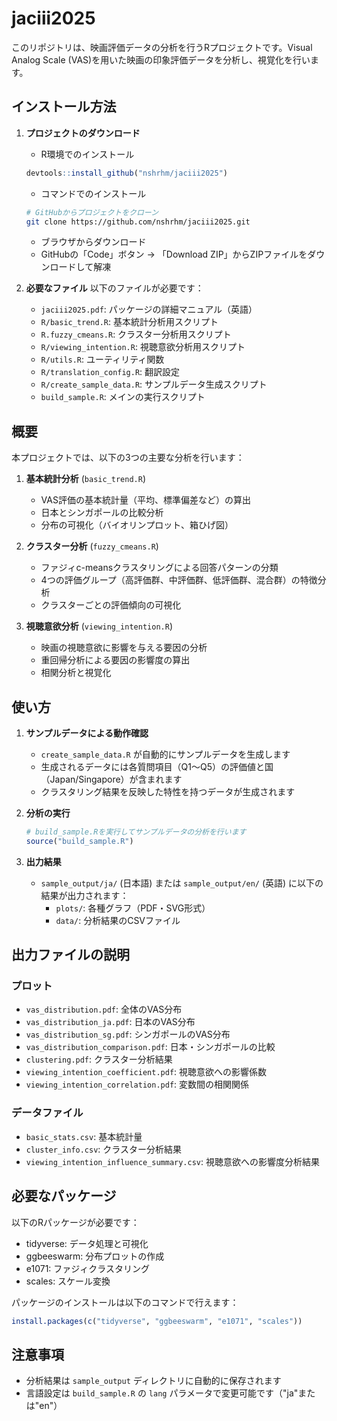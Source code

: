 # jaciii2025

このリポジトリは、映画評価データの分析を行うRプロジェクトです。Visual Analog Scale (VAS)を用いた映画の印象評価データを分析し、視覚化を行います。

## インストール方法

1. **プロジェクトのダウンロード**
   - R環境でのインストール
   ```r
   devtools::install_github("nshrhm/jaciii2025")
   ```
   - コマンドでのインストール
   ```bash
   # GitHubからプロジェクトをクローン
   git clone https://github.com/nshrhm/jaciii2025.git
   ```
   - ブラウザからダウンロード
   - GitHubの「Code」ボタン → 「Download ZIP」からZIPファイルをダウンロードして解凍

2. **必要なファイル**
   以下のファイルが必要です：
   - `jaciii2025.pdf`: パッケージの詳細マニュアル（英語）
   - `R/basic_trend.R`: 基本統計分析用スクリプト
   - `R.fuzzy_cmeans.R`: クラスター分析用スクリプト
   - `R/viewing_intention.R`: 視聴意欲分析用スクリプト
   - `R/utils.R`: ユーティリティ関数
   - `R/translation_config.R`: 翻訳設定
   - `R/create_sample_data.R`: サンプルデータ生成スクリプト
   - `build_sample.R`: メインの実行スクリプト

## 概要

本プロジェクトでは、以下の3つの主要な分析を行います：

1. **基本統計分析** (`basic_trend.R`)
   - VAS評価の基本統計量（平均、標準偏差など）の算出
   - 日本とシンガポールの比較分析
   - 分布の可視化（バイオリンプロット、箱ひげ図）

2. **クラスター分析** (`fuzzy_cmeans.R`)
   - ファジィc-meansクラスタリングによる回答パターンの分類
   - 4つの評価グループ（高評価群、中評価群、低評価群、混合群）の特徴分析
   - クラスターごとの評価傾向の可視化

3. **視聴意欲分析** (`viewing_intention.R`)
   - 映画の視聴意欲に影響を与える要因の分析
   - 重回帰分析による要因の影響度の算出
   - 相関分析と視覚化

## 使い方

1. **サンプルデータによる動作確認**
   - `create_sample_data.R` が自動的にサンプルデータを生成します
   - 生成されるデータには各質問項目（Q1〜Q5）の評価値と国（Japan/Singapore）が含まれます
   - クラスタリング結果を反映した特性を持つデータが生成されます

2. **分析の実行**
   ```R
   # build_sample.Rを実行してサンプルデータの分析を行います
   source("build_sample.R")
   ```

3. **出力結果**
   - `sample_output/ja/` (日本語) または `sample_output/en/` (英語) に以下の結果が出力されます：
     - `plots/`: 各種グラフ（PDF・SVG形式）
     - `data/`: 分析結果のCSVファイル

## 出力ファイルの説明

### プロット
- `vas_distribution.pdf`: 全体のVAS分布
- `vas_distribution_ja.pdf`: 日本のVAS分布
- `vas_distribution_sg.pdf`: シンガポールのVAS分布
- `vas_distribution_comparison.pdf`: 日本・シンガポールの比較
- `clustering.pdf`: クラスター分析結果
- `viewing_intention_coefficient.pdf`: 視聴意欲への影響係数
- `viewing_intention_correlation.pdf`: 変数間の相関関係

### データファイル
- `basic_stats.csv`: 基本統計量
- `cluster_info.csv`: クラスター分析結果
- `viewing_intention_influence_summary.csv`: 視聴意欲への影響度分析結果

## 必要なパッケージ

以下のRパッケージが必要です：
- tidyverse: データ処理と可視化
- ggbeeswarm: 分布プロットの作成
- e1071: ファジィクラスタリング
- scales: スケール変換

パッケージのインストールは以下のコマンドで行えます：
```R
install.packages(c("tidyverse", "ggbeeswarm", "e1071", "scales"))
```

## 注意事項
- 分析結果は `sample_output` ディレクトリに自動的に保存されます
- 言語設定は `build_sample.R` の `lang` パラメータで変更可能です（"ja"または"en"）
